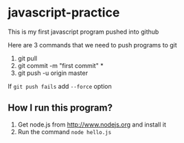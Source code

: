 javascript-practice
===================

This is my first javascript program pushed into github

Here are 3 commands that we need to push programs to git

1. git pull
2. git commit -m "first commit" *
3. git push -u origin master

If `git push fails` add `--force` option


How I run this program?
-----------------------

1. Get node.js from http://www.nodejs.org and install it
2. Run the command `node hello.js`

